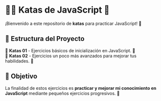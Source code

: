 # 🏋️‍♂️ Katas de JavaScript 🚀  

¡Bienvenido a este repositorio de **katas** para practicar JavaScript! 🎯  

## 📂 Estructura del Proyecto  
🔹 **Katas 01** - Ejercicios básicos de inicialización en JavaScript. 🐣  
🔹 **Katas 02** - Ejercicios un poco más avanzados para mejorar tus habilidades. 💪  

## 🎯 Objetivo  
La finalidad de estos ejercicios es **practicar y mejorar mi conocimiento en JavaScript** mediante pequeños ejercicios progresivos. 🚀  
